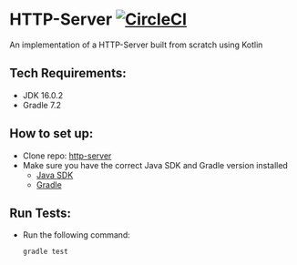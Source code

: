 # HTTP-Server [![CircleCI](https://circleci.com/gh/skp96/http-server.svg?style=svg)](https://circleci.com/gh/skp96/http-server)

An implementation of a HTTP-Server built from scratch using Kotlin

## Tech Requirements:

- JDK 16.0.2
- Gradle 7.2

## How to set up:

- Clone repo: [http-server](https://github.com/skp96/http-server)
- Make sure you have the correct Java SDK and Gradle version installed
  - [Java SDK](https://www.oracle.com/java/technologies/javase/jdk16-archive-downloads.html)
  - [Gradle](https://gradle.org/install/)

## Run Tests:

- Run the following command:

  ```
  gradle test
  ```

  

